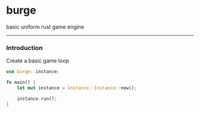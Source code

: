 # burge

basic uniform rust game engine

---

### Introduction

Create a basic game loop
```rust
use burge::instance;

fn main() {
	let mut instance = instance::Instance::new();

	instance.run();
}
```
